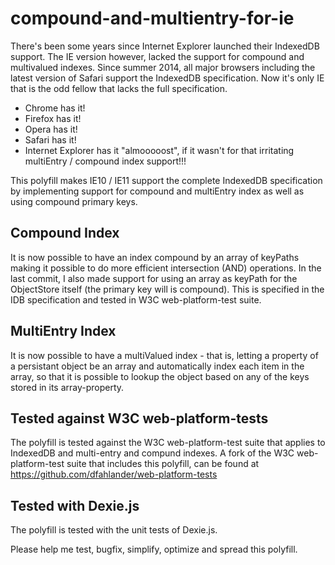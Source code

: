 compound-and-multientry-for-ie
==============================

There's been some years since Internet Explorer launched their IndexedDB support. The IE version however, lacked the support for compound and multivalued indexes. Since summer 2014, all major browsers including the latest version of Safari support the IndexedDB specification. Now it's only IE that is the odd fellow that lacks the full specification.

* Chrome has it!
* Firefox has it!
* Opera has it!
* Safari has it!
* Internet Explorer has it "almooooost", if it wasn't for that irritating multiEntry / compound index support!!!

This polyfill makes IE10 / IE11 support the complete IndexedDB specification by implementing support for compound and multiEntry index as well as using compound primary keys.

Compound Index
--------------

It is now possible to have an index compound by an array of keyPaths making it possible to do more efficient intersection (AND) operations. In the last commit, I also made support for using an array as keyPath for the ObjectStore itself (the primary key will is compound). This is specified in the IDB specification and tested in W3C web-platform-test suite.

MultiEntry Index
----------------

It is now possible to have a multiValued index - that is, letting a property of a persistant object be an array and automatically index each item in the array, so that it is possible to lookup the object based on any of the keys stored in its array-property.

Tested against W3C web-platform-tests
-------------------------------------
The polyfill is tested against the W3C web-platform-test suite that applies to IndexedDB and multi-entry and compund indexes. A fork of the W3C web-platform-test suite that includes this polyfill, can be found at https://github.com/dfahlander/web-platform-tests

Tested with Dexie.js
--------------------
The polyfill is tested with the unit tests of Dexie.js.


Please help me test, bugfix, simplify, optimize and spread this polyfill.

